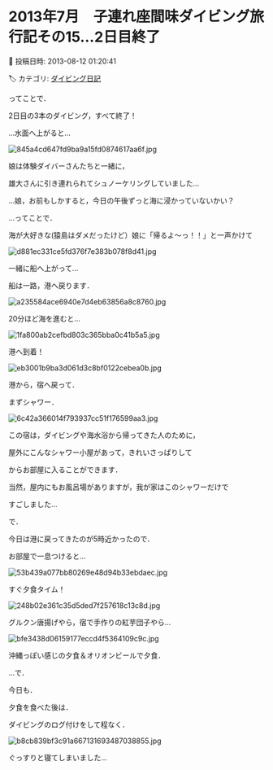 # 2013年7月　子連れ座間味ダイビング旅行記その15…2日目終了

📅 投稿日時: 2013-08-12 01:20:41

🏷️ カテゴリ: [ダイビング日記](ce3a7a8d424d112fce83ee85c81a0e344.md)

ってことで．


2日目の3本のダイビング，すべて終了！





…水面へ上がると…




![845a4cd647fd9ba9a15fd0874617aa6f.jpg](images/845a4cd647fd9ba9a15fd0874617aa6f.jpg)




娘は体験ダイバーさんたちと一緒に，


雄大さんに引き連れられてシュノーケリングしていました…


…娘，お前もしかすると，今日の午後ずっと海に浸かっていないかい？





…ってことで．


海が大好きな(猿島はダメだったけど）娘に「帰るよ～っ！！」と一声かけて




![d881ec331ce5fd376f7e383b078f8d41.jpg](images/d881ec331ce5fd376f7e383b078f8d41.jpg)




一緒に船へ上がって…





船は一路，港へ戻ります．




![a235584ace6940e7d4eb63856a8c8760.jpg](images/a235584ace6940e7d4eb63856a8c8760.jpg)







20分ほど海を進むと…




![1fa800ab2cefbd803c365bba0c41b5a5.jpg](images/1fa800ab2cefbd803c365bba0c41b5a5.jpg)







港へ到着！




![eb3001b9ba3d061d3c8bf0122cebea0b.jpg](images/eb3001b9ba3d061d3c8bf0122cebea0b.jpg)







港から，宿へ戻って．


まずシャワー．




![6c42a366014f793937cc51f176599aa3.jpg](images/6c42a366014f793937cc51f176599aa3.jpg)




この宿は，ダイビングや海水浴から帰ってきた人のために，


屋外にこんなシャワー小屋があって，きれいさっぱりして


からお部屋に入ることができます．


当然，屋内にもお風呂場がありますが，我が家はこのシャワーだけで


すごしました…





で．


今日は港に戻ってきたのが5時近かったので．


お部屋で一息つけると…




![53b439a077bb80269e48d94b33ebdaec.jpg](images/53b439a077bb80269e48d94b33ebdaec.jpg)







すぐ夕食タイム！




![248b02e361c35d5ded7f257618c13c8d.jpg](images/248b02e361c35d5ded7f257618c13c8d.jpg)




グルクン唐揚げやら，宿で手作りの紅芋団子やら…




![bfe3438d06159177eccd4f5364109c9c.jpg](images/bfe3438d06159177eccd4f5364109c9c.jpg)




沖縄っぽい感じの夕食＆オリオンビールで夕食．





…で．


今日も．


夕食を食べた後は．


ダイビングのログ付けをして程なく．




![b8cb839bf3c91a667131693487038855.jpg](images/b8cb839bf3c91a667131693487038855.jpg)




ぐっすりと寝てしまいました…
